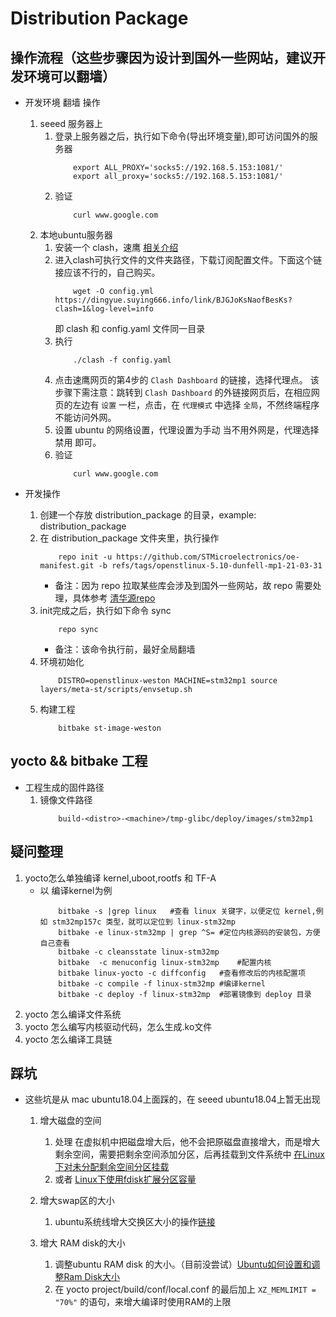 # Distribution Package

## 操作流程（这些步骤因为设计到国外一些网站，建议开发环境可以翻墙）
* 开发环境 翻墙 操作
    1. seeed 服务器上
        1. 登录上服务器之后，执行如下命令(导出环境变量),即可访问国外的服务器
            ```shell
                export ALL_PROXY='socks5://192.168.5.153:1081/'
                export all_proxy='socks5://192.168.5.153:1081/'
            ```
        2. 验证
            ```
                curl www.google.com
            ```
    2. 本地ubuntu服务器
        1. 安装一个 clash，速鹰
            [相关介绍](https://suying999.net/user/tutorial?os=linux&client=clash)
        2. 进入clash可执行文件的文件夹路径，下载订阅配置文件。下面这个链接应该不行的，自己购买。
            ```shell
                wget -O config.yml https://dingyue.suying666.info/link/BJGJoKsNaofBesKs?clash=1&log-level=info
            ```
            即 clash 和 config.yaml 文件同一目录
        3. 执行
            ```shell
                ./clash -f config.yaml
            ```
        4. 点击速鹰网页的第4步的 `Clash Dashboard` 的链接，选择代理点。
            该步骤下需注意：跳转到 `Clash Dashboard` 的外链接网页后，在相应网页的左边有 `设置` 一栏，点击，在 `代理模式` 中选择 `全局`，不然终端程序不能访问外网。
        5. 设置 ubuntu 的网络设置，代理设置为手动
            当不用外网是，代理选择 禁用 即可。
        6. 验证
            ```shell
                curl www.google.com
            ```


* 开发操作
    1. 创建一个存放 distribution_package 的目录，example: distribution_package
    2. 在 distribution_package 文件夹里，执行操作
        ```shell
            repo init -u https://github.com/STMicroelectronics/oe-manifest.git -b refs/tags/openstlinux-5.10-dunfell-mp1-21-03-31
        ```
        * 备注：因为 repo 拉取某些库会涉及到国外一些网站，故 repo 需要处理，具体参考 [清华源repo](https://mirrors.tuna.tsinghua.edu.cn/help/git-repo/)
    3. init完成之后，执行如下命令 sync
        ```shell
            repo sync
        ```
        * 备注：该命令执行前，最好全局翻墙
    4. 环境初始化
        ```shell
            DISTRO=openstlinux-weston MACHINE=stm32mp1 source layers/meta-st/scripts/envsetup.sh
        ```
    5. 构建工程
        ```shell
            bitbake st-image-weston
        ```

## yocto && bitbake 工程
* 工程生成的固件路径
    1. 镜像文件路径
        ```
            build-<distro>-<machine>/tmp-glibc/deploy/images/stm32mp1
        ```


## 疑问整理
1. yocto怎么单独编译 kernel,uboot,rootfs 和 TF-A
    * 以 编译kernel为例
        ```shell
            bitbake -s |grep linux   #查看 linux 关键字，以便定位 kernel,例如 stm32mp157c 类型，就可以定位到 linux-stm32mp
            bitbake -e linux-stm32mp | grep ^S= #定位内核源码的安装包，方便自己查看
            bitbake -c cleansstate linux-stm32mp
            bitbake  -c menuconfig linux-stm32mp    #配置内核
            bitbake linux-yocto -c diffconfig   #查看修改后的内核配置项
            bitbake -c compile -f linux-stm32mp #编译kernel
            bitbake -c deploy -f linux-stm32mp  #部署镜像到 deploy 目录
        ```
2. yocto 怎么编译文件系统
3. yocto 怎么编写内核驱动代码，怎么生成.ko文件
4. yocto 怎么编译工具链


## 踩坑
* 这些坑是从 mac ubuntu18.04上面踩的，在 seeed ubuntu18.04上暂无出现
    1. 增大磁盘的空间
        1. 处理 在虚拟机中把磁盘增大后，他不会把原磁盘直接增大，而是增大剩余空间，需要把剩余空间添加分区，后再挂载到文件系统中
        [在Linux下对未分配剩余空间分区挂载](https://blog.csdn.net/chiyanxi1706/article/details/100799682?utm_medium=distribute.pc_relevant_t0.none-task-blog-BlogCommendFromMachineLearnPai2-1.control&dist_request_id=1328603.58688.16151957706854447&depth_1-utm_source=distribute.pc_relevant_t0.none-task-blog-BlogCommendFromMachineLearnPai2-1.control)
        2. 或者
        [Linux下使用fdisk扩展分区容量](https://www.cnblogs.com/linuxprobe/p/5535223.html)

    2. 增大swap区的大小
        1. ubuntu系统线增大交换区大小的操作[链接](https://blog.csdn.net/m0_46537958/article/details/108469587)

    3. 增大 RAM disk的大小
        1. 调整ubuntu RAM disk 的大小。（目前没尝试）[Ubuntu如何设置和调整Ram Disk大小](https://xiaohost.com/535.html)
        2. 在 yocto project/build/conf/local.conf 的最后加上 ` XZ_MEMLIMIT = "70%" ` 的语句，来增大编译时使用RAM的上限